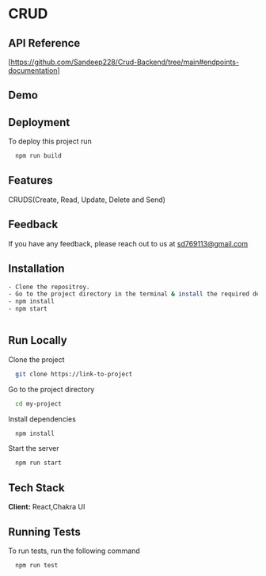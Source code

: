

# CRUD


## API Reference
[https://github.com/Sandeep228/Crud-Backend/tree/main#endpoints-documentation]

## Demo



## Deployment

To deploy this project run

```bash
  npm run build
```


## Features
CRUDS(Create, Read, Update, Delete and Send)



## Feedback

If you have any feedback, please reach out to us at sd769113@gmail.com


## Installation



```bash
- Clone the repositroy.
- Go to the project directory in the terminal & install the required dependencies by using:
- npm install
- npm start



```
    
## Run Locally

Clone the project

```bash
  git clone https://link-to-project
```

Go to the project directory

```bash
  cd my-project
```

Install dependencies

```bash
  npm install
```

Start the server

```bash
  npm run start
```



## Tech Stack

**Client:** React,Chakra UI


## Running Tests

To run tests, run the following command

```bash
  npm run test
```

